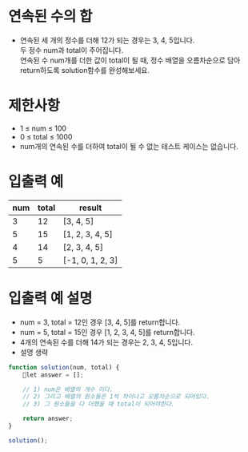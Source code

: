 # 연속된 수의 합
- 연속된 세 개의 정수를 더해 12가 되는 경우는 3, 4, 5입니다.  
두 정수 num과 total이 주어집니다.  
연속된 수 num개를 더한 값이 total이 될 때, 정수 배열을 오름차순으로 담아 return하도록 solution함수를 완성해보세요.


# 제한사항
- 1 ≤ num ≤ 100
- 0 ≤ total ≤ 1000
- num개의 연속된 수를 더하여 total이 될 수 없는 테스트 케이스는 없습니다.



# 입출력 예
| num | total | result |
| --- | ----- | ------ |
| 3 | 12 | [3, 4, 5] |
| 5 | 15 | [1, 2, 3, 4, 5] |
| 4 | 14 | [2, 3, 4, 5] |
| 5 | 5 | [-1, 0, 1, 2, 3] |



# 입출력 예 설명
- num = 3, total = 12인 경우 [3, 4, 5]를 return합니다.
- num = 5, total = 15인 경우 [1, 2, 3, 4, 5]를 return합니다.
- 4개의 연속된 수를 더해 14가 되는 경우는 2, 3, 4, 5입니다.
- 설명 생략


```javascript
function solution(num, total) {
    let answer = [];

    // 1) num은 배열의 개수 이다.
    // 2) 그리고 배열의 원소들은 1씩 차이나고 오름차순으로 되어있다.
    // 3) 그 원소들을 다 더했을 때 total이 되어야한다.

    return answer;
}

solution();
```

